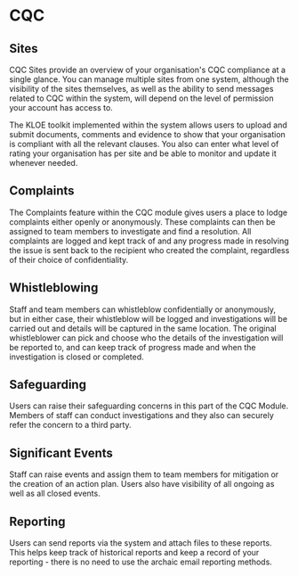 # CQC

## Sites
CQC Sites provide an overview of your organisation's CQC compliance at a single glance. You can manage multiple sites from one system, although the visibility of the sites themselves, as well as the ability to send messages related to CQC within the system, will depend on the level of permission your account has access to.

The KLOE toolkit implemented within the system allows users to upload and submit documents, comments and evidence to show that your organisation is compliant with all the relevant clauses. You also can enter what level of rating your organisation has per site and be able to monitor and update it whenever needed.

## Complaints
The Complaints feature within the CQC module gives users a place to lodge complaints either openly or anonymously. These complaints can then be assigned to team members to investigate and find a resolution. All complaints are logged and kept track of and any progress made in resolving the issue is sent back to the recipient who created the complaint, regardless of their choice of confidentiality.

## Whistleblowing
Staff and team members can whistleblow confidentially or anonymously, but in either case, their whistleblow will be logged and investigations will be carried out and details will be captured in the same location. The original whistleblower can pick and choose who the details of the investigation will be reported to, and can keep track of progress made and when the investigation is closed or completed.

## Safeguarding
Users can raise their safeguarding concerns in this part of the CQC Module. Members of staff can conduct investigations and they also can securely refer the concern to a third party.

## Significant Events
Staff can raise events and assign them to team members for mitigation or the creation of an action plan. Users also have visibility of all ongoing as well as all closed events. 

## Reporting
Users can send reports via the system and attach files to these reports. This helps keep track of historical reports and keep a record of your reporting - there is no need to use the archaic email reporting methods.